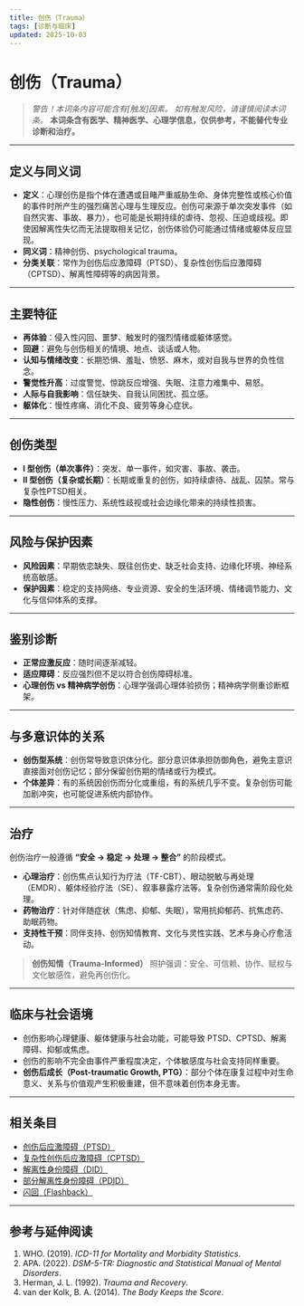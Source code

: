 ```yaml
---
title: 创伤（Trauma）
tags: [诊断与临床]
updated: 2025-10-03
---
```

# 创伤（Trauma）

> **警告！本词条内容可能含有*[触发]*因素。**
> *如有触发风险，请谨慎阅读本词条。*
> **本词条含有医学、精神医学、心理学信息，仅供参考，不能替代专业诊断和治疗。**

---

## 定义与同义词

* **定义**：心理创伤是指个体在遭遇或目睹严重威胁生命、身体完整性或核心价值的事件时所产生的强烈痛苦心理与生理反应。创伤可来源于单次突发事件（如自然灾害、事故、暴力），也可能是长期持续的虐待、忽视、压迫或歧视。即使因解离性失忆而无法提取相关记忆，创伤体验仍可能通过情绪或躯体反应显现。
* **同义词**：精神创伤、psychological trauma。
* **分类关联**：常作为创伤后应激障碍（PTSD）、复杂性创伤后应激障碍（CPTSD）、解离性障碍等的病因背景。

---

## 主要特征

* **再体验**：侵入性闪回、噩梦、触发时的强烈情绪或躯体感觉。
* **回避**：避免与创伤相关的情境、地点、谈话或人物。
* **认知与情绪改变**：长期恐惧、羞耻、愤怒、麻木，或对自我与世界的负性信念。
* **警觉性升高**：过度警觉、惊跳反应增强、失眠、注意力难集中、易怒。
* **人际与自我影响**：信任缺失、自我认同困扰、孤立感。
* **躯体化**：慢性疼痛、消化不良、疲劳等身心症状。

---

## 创伤类型

* **I 型创伤（单次事件）**：突发、单一事件，如灾害、事故、袭击。
* **II 型创伤（复杂或长期）**：长期或重复的创伤，如持续虐待、战乱、囚禁。常与复杂性PTSD相关。
* **隐性创伤**：慢性压力、系统性歧视或社会边缘化带来的持续性损害。

---

## 风险与保护因素

* **风险因素**：早期依恋缺失、既往创伤史、缺乏社会支持、边缘化环境、神经系统高敏感。
* **保护因素**：稳定的支持网络、专业资源、安全的生活环境、情绪调节能力、文化与信仰体系的支撑。

---

## 鉴别诊断

* **正常应激反应**：随时间逐渐减轻。
* **适应障碍**：反应强烈但不足以符合创伤障碍标准。
* **心理创伤 vs 精神病学创伤**：心理学强调心理体验损伤；精神病学侧重诊断框架。

---

## 与多意识体的关系

* **创伤型系统**：创伤常导致意识体分化。部分意识体承担防御角色，避免主意识直接面对创伤记忆；部分保留创伤期的情绪或行为模式。
* **个体差异**：有的系统因创伤而分化或重组，有的系统几乎不变。复杂创伤可能加剧冲突，也可能促进系统内部协作。

---

## 治疗

创伤治疗一般遵循 **“安全 → 稳定 → 处理 → 整合”** 的阶段模式。

* **心理治疗**：创伤焦点认知行为疗法（TF-CBT）、眼动脱敏与再处理（EMDR）、躯体经验疗法（SE）、叙事暴露疗法等。复杂创伤通常需阶段化处理。
* **药物治疗**：针对伴随症状（焦虑、抑郁、失眠），常用抗抑郁药、抗焦虑药、助眠药物。
* **支持性干预**：同伴支持、创伤知情教育、文化与灵性实践、艺术与身心疗愈活动。

> **创伤知情（Trauma-Informed）** 照护强调：安全、可信赖、协作、赋权与文化敏感性，避免再创伤化。

---

## 临床与社会语境

* 创伤影响心理健康、躯体健康与社会功能，可能导致 PTSD、CPTSD、解离障碍、抑郁或焦虑。
* 创伤的影响不完全由事件严重程度决定，个体敏感度与社会支持同样重要。
* **创伤后成长（Post-traumatic Growth, PTG）**：部分个体在康复过程中对生命意义、关系与价值观产生积极重建，但不意味着创伤本身无害。

---

## 相关条目

* [创伤后应激障碍（PTSD）](entries/PTSD.md)
* [复杂性创伤后应激障碍（CPTSD）](entries/CPTSD.md)
* [解离性身份障碍（DID）](entries/DID.md)
* [部分解离性身份障碍（PDID）](entries/Partial-Dissociative-Identity-Disorder-PDID.md)
* [闪回（Flashback）](entries/Flashback.md)

---

## 参考与延伸阅读

1. WHO. (2019). *ICD-11 for Mortality and Morbidity Statistics*.
2. APA. (2022). *DSM-5-TR: Diagnostic and Statistical Manual of Mental Disorders*.
3. Herman, J. L. (1992). *Trauma and Recovery*.
4. van der Kolk, B. A. (2014). *The Body Keeps the Score*.
